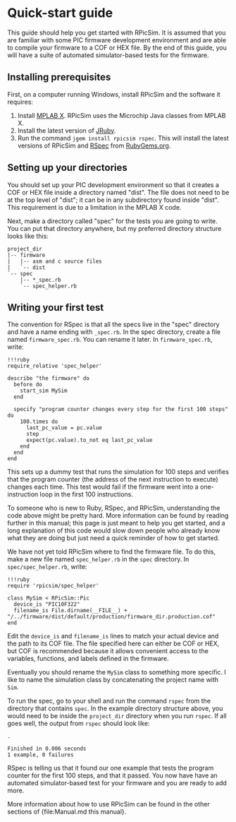 Quick-start guide
====

This guide should help you get started with RPicSim.
It is assumed that you are familiar with some PIC firmware development environment and are able to compile your firmware to a COF or HEX file.
By the end of this guide, you will have a suite of automated simulator-based tests for the firmware.

Installing prerequisites
----

First, on a computer running Windows, install RPicSim and the software it requires:

1. Install [MPLAB X](http://www.microchip.com/pagehandler/en-us/family/mplabx/).  RPicSim uses the Microchip Java classes from MPLAB X.
2. Install the latest version of [JRuby](http://jruby.org/).
3. Run the command `jgem install rpicsim rspec`.  This will install the latest versions of RPicSim and [RSpec](http://rspec.info/) from [RubyGems.org](http://rubygems.org/).

Setting up your directories
----

You should set up your PIC development environment so that it creates a COF or HEX file inside a directory named "dist".
The file does not need to be at the top level of "dist"; it can be in any subdirectory found inside "dist".
This requirement is due to a limitation in the MPLAB X code.

Next, make a directory called "spec" for the tests you are going to write.  You can put that directory anywhere, but my preferred directory structure looks like this:

    project_dir
    |-- firmware
    |   |-- asm and c source files
    |   `-- dist
    `-- spec
        |-- *_spec.rb
        `-- spec_helper.rb

Writing your first test
----

The convention for RSpec is that all the specs live in the "spec" directory and have a name ending with `_spec.rb`.  In the spec directory, create a file named `firmware_spec.rb`.  You can rename it later.  In `firmware_spec.rb`, write:


    !!!ruby
    require_relative 'spec_helper'
    
    describe "the firmware" do
      before do
        start_sim MySim
      end

      specify "program counter changes every step for the first 100 steps" do
        100.times do
          last_pc_value = pc.value
          step
          expect(pc.value).to_not eq last_pc_value
        end
      end
    end

This sets up a dummy test that runs the simulation for 100 steps and verifies that the program counter (the address of the next instruction to execute) changes each time.  This test would fail if the firmware went into a one-instruction loop in the first 100 instructions.

To someone who is new to Ruby, RSpec, and RPicSim, understanding the code above might be pretty hard.
More information can be found by reading further in this manual; this page is just meant to help you get started, and a long explanation of this code would slow down people who already know what they are doing but just need a quick reminder of how to get started.

We have not yet told RPicSim where to find the firmware file.  To do this, make a new file named `spec_helper.rb` in the `spec` directory.  In `spec/spec_helper.rb`, write:

    !!!ruby
    require 'rpicsim/spec_helper'
    
    class MySim < RPicSim::Pic
      device_is "PIC10F322"
      filename_is File.dirname(__FILE__) + "/../firmware/dist/default/production/firmware_dir.production.cof"
    end

Edit the `device_is` and `filename_is` lines to match your actual device and the path to its COF file.  The file specified here can either be COF or HEX, but COF is recommended because it allows convenient access to the variables, functions, and labels defined in the firmware.

Eventually you should rename the `MySim` class to something more specific.  I like to name the simulation class by concatenating the project name with `Sim`.

To run the spec, go to your shell and run the command `rspec` from the directory that contains `spec`.  In the example directory structure above, you would need to be inside the `project_dir` directory when you run `rspec`.  If all goes well, the output from `rspec` should look like:

    .

    Finished in 0.006 seconds
    1 example, 0 failures

RSpec is telling us that it found our one example that tests the program counter for the first 100 steps, and that it passed.  You now have have an automated simulator-based test for your firmware and you are ready to add more.

More information about how to use RPicSim can be found in the other sections of {file:Manual.md this manual}.